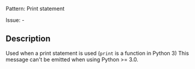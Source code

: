 Pattern: Print statement

Issue: -

## Description

Used when a print statement is used (`print` is a function in Python 3) This message can't be emitted when using Python >= 3.0.